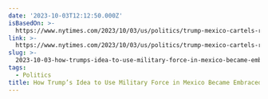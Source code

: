 ```yaml
---
date: '2023-10-03T12:12:50.000Z'
isBasedOn: >-
  https://www.nytimes.com/2023/10/03/us/politics/trump-mexico-cartels-republican.html
link: >-
  https://www.nytimes.com/2023/10/03/us/politics/trump-mexico-cartels-republican.html
slug: >-
  2023-10-03-how-trumps-idea-to-use-military-force-in-mexico-became-embraced-by-gop-t
tags:
  - Politics
title: How Trump’s Idea to Use Military Force in Mexico Became Embraced by GOP - T
---
```


